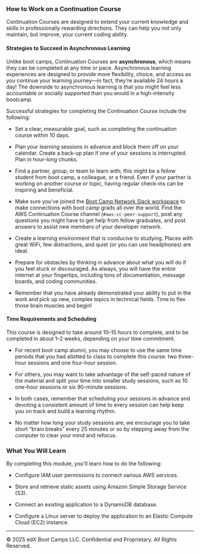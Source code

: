 ### How to Work on a Continuation Course

Continuation Courses are designed to extend your current knowledge and skills in professionally rewarding directions. They can help you not only maintain, but improve, your current coding ability.

#### Strategies to Succeed in Asynchronous Learning

Unlike boot camps, Continuation Courses are **asynchronous**, which means they can be completed at any time or pace. Asynchronous learning experiences are designed to provide more flexibility, choice, and access as you continue your learning journey&mdash;in fact, they’re available 24 hours a day! The downside to asynchronous learning is that you might feel less accountable or socially supported than you would in a high-intensity bootcamp.

Successful strategies for completing the Continuation Course include the following:

* Set a clear, measurable goal, such as completing the continuation course within 10 days.

* Plan your learning sessions in advance and block them off on your calendar. Create a back-up plan if one of your sessions is interrupted. Plan in hour-long chunks.

* Find a partner, group, or team to learn with; this might be a fellow student from boot camp, a colleague, or a friend. Even if your partner is working on another course or topic, having regular check-ins can be inspiring and beneficial.

* Make sure you’ve joined the [Boot Camp Network Slack workspace](https://edx-bcnslackchannel.splashthat.com/) to make connections with boot camp grads all over the world. Find the AWS Continuation Course channel (`#aws-cc-peer-support`), post any questions you might have to get help from fellow graduates, and post answers to assist new members of your developer network.

* Create a learning environment that is conducive to studying. Places with great WiFi, few distractions, and quiet (or you can use headphones) are ideal.

* Prepare for obstacles by thinking in advance about what you will do if you feel stuck or discouraged. As always, you will have the entire internet at your fingertips, including tons of documentation, message boards, and coding communities.

* Remember that you have already demonstrated your ability to put in the work and pick up new, complex topics in technical fields. Time to flex those brain muscles and begin!

#### Time Requirements and Scheduling

This course is designed to take around 10&ndash;15 hours to complete, and to be completed in about 1&ndash;2 weeks, depending on your time commitment.

* For recent boot camp alumni, you may choose to use the same time periods that you had allotted to class to complete this course: two three-hour sessions and one four-hour session.

* For others, you may want to take advantage of the self-paced nature of the material and split your time into smaller study sessions, such as 10 one-hour sessions or six 90-minute sessions.

* In both cases, remember that scheduling your sessions in advance and devoting a consistent amount of time to every session can help keep you on track and build a learning rhythm.

* No matter how long your study sessions are, we encourage you to take short “brain breaks” every 25 minutes or so by stepping away from the computer to clear your mind and refocus.

### What You Will Learn

By completing this module, you'll learn how to do the following:

* Configure IAM user permissions to connect various AWS services.

* Store and retrieve static assets using Amazon Simple Storage Service (S3).

* Connect an existing application to a DynamoDB database.

* Configure a Linux server to deploy the application to an Elastic Compute Cloud (EC2) instance.

---

© 2025 edX Boot Camps LLC. Confidential and Proprietary. All Rights Reserved.
